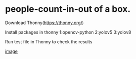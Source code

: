 # people-count-in-out of a box. 

Download Thonny(https://thonny.org/)

Install packages in thonny 1:opencv-python
                           2:yolov5
                           3:yolov8
                           
Run test file in Thonny to check the results                           





[image](https://user-images.githubusercontent.com/47245603/229811228-b25583cb-c3c8-4639-a2f5-abe8409f29aa.png)
